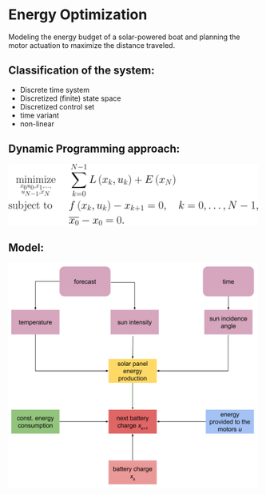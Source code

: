 # Energy Optimization

Modeling the energy budget of a solar-powered boat and planning the motor actuation to maximize the distance traveled.

## Classification of the system:

- Discrete time system
- Discretized (finite) state space
- Discretized control set
- time variant
- non-linear

## Dynamic Programming approach:

<p align="left">
  <img src="images/DynProg.svg" width="500" title="dynamic programming">
</p>

## Model:

<p align="left">
  <img src="images/PlannedModel.svg" width="500" title="model">
</p>
